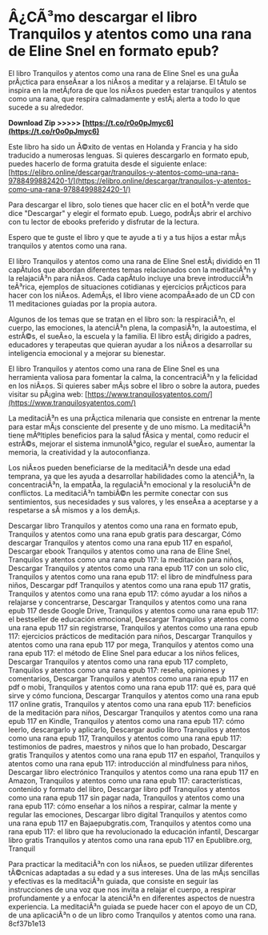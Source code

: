 
 
# Â¿CÃ³mo descargar el libro Tranquilos y atentos como una rana de Eline Snel en formato epub?
 
El libro Tranquilos y atentos como una rana de Eline Snel es una guÃ­a prÃ¡ctica para enseÃ±ar a los niÃ±os a meditar y a relajarse. El tÃ­tulo se inspira en la metÃ¡fora de que los niÃ±os pueden estar tranquilos y atentos como una rana, que respira calmadamente y estÃ¡ alerta a todo lo que sucede a su alrededor.
 
**Download Zip >>>>> [https://t.co/r0o0pJmyc6](https://t.co/r0o0pJmyc6)**


 
Este libro ha sido un Ã©xito de ventas en Holanda y Francia y ha sido traducido a numerosas lenguas. Si quieres descargarlo en formato epub, puedes hacerlo de forma gratuita desde el siguiente enlace: [https://elibro.online/descargar/tranquilos-y-atentos-como-una-rana-9788499882420-1/](https://elibro.online/descargar/tranquilos-y-atentos-como-una-rana-9788499882420-1/)
 
Para descargar el libro, solo tienes que hacer clic en el botÃ³n verde que dice "Descargar" y elegir el formato epub. Luego, podrÃ¡s abrir el archivo con tu lector de ebooks preferido y disfrutar de la lectura.
 
Espero que te guste el libro y que te ayude a ti y a tus hijos a estar mÃ¡s tranquilos y atentos como una rana.
  
El libro Tranquilos y atentos como una rana de Eline Snel estÃ¡ dividido en 11 capÃ­tulos que abordan diferentes temas relacionados con la meditaciÃ³n y la relajaciÃ³n para niÃ±os. Cada capÃ­tulo incluye una breve introducciÃ³n teÃ³rica, ejemplos de situaciones cotidianas y ejercicios prÃ¡cticos para hacer con los niÃ±os. AdemÃ¡s, el libro viene acompaÃ±ado de un CD con 11 meditaciones guiadas por la propia autora.
 
Algunos de los temas que se tratan en el libro son: la respiraciÃ³n, el cuerpo, las emociones, la atenciÃ³n plena, la compasiÃ³n, la autoestima, el estrÃ©s, el sueÃ±o, la escuela y la familia. El libro estÃ¡ dirigido a padres, educadores y terapeutas que quieran ayudar a los niÃ±os a desarrollar su inteligencia emocional y a mejorar su bienestar.
 
El libro Tranquilos y atentos como una rana de Eline Snel es una herramienta valiosa para fomentar la calma, la concentraciÃ³n y la felicidad en los niÃ±os. Si quieres saber mÃ¡s sobre el libro o sobre la autora, puedes visitar su pÃ¡gina web: [https://www.tranquilosyatentos.com/](https://www.tranquilosyatentos.com/)
  
La meditaciÃ³n es una prÃ¡ctica milenaria que consiste en entrenar la mente para estar mÃ¡s consciente del presente y de uno mismo. La meditaciÃ³n tiene mÃºltiples beneficios para la salud fÃ­sica y mental, como reducir el estrÃ©s, mejorar el sistema inmunolÃ³gico, regular el sueÃ±o, aumentar la memoria, la creatividad y la autoconfianza.
 
Los niÃ±os pueden beneficiarse de la meditaciÃ³n desde una edad temprana, ya que les ayuda a desarrollar habilidades como la atenciÃ³n, la concentraciÃ³n, la empatÃ­a, la regulaciÃ³n emocional y la resoluciÃ³n de conflictos. La meditaciÃ³n tambiÃ©n les permite conectar con sus sentimientos, sus necesidades y sus valores, y les enseÃ±a a aceptarse y a respetarse a sÃ­ mismos y a los demÃ¡s.
 
Descargar libro Tranquilos y atentos como una rana en formato epub,  Tranquilos y atentos como una rana epub gratis para descargar,  Cómo descargar Tranquilos y atentos como una rana epub 117 en español,  Descargar ebook Tranquilos y atentos como una rana de Eline Snel,  Tranquilos y atentos como una rana epub 117: la meditación para niños,  Descargar Tranquilos y atentos como una rana epub 117 con un solo clic,  Tranquilos y atentos como una rana epub 117: el libro de mindfulness para niños,  Descargar pdf Tranquilos y atentos como una rana epub 117 gratis,  Tranquilos y atentos como una rana epub 117: cómo ayudar a los niños a relajarse y concentrarse,  Descargar Tranquilos y atentos como una rana epub 117 desde Google Drive,  Tranquilos y atentos como una rana epub 117: el bestseller de educación emocional,  Descargar Tranquilos y atentos como una rana epub 117 sin registrarse,  Tranquilos y atentos como una rana epub 117: ejercicios prácticos de meditación para niños,  Descargar Tranquilos y atentos como una rana epub 117 por mega,  Tranquilos y atentos como una rana epub 117: el método de Eline Snel para educar a los niños felices,  Descargar Tranquilos y atentos como una rana epub 117 completo,  Tranquilos y atentos como una rana epub 117: reseña, opiniones y comentarios,  Descargar Tranquilos y atentos como una rana epub 117 en pdf o mobi,  Tranquilos y atentos como una rana epub 117: qué es, para qué sirve y cómo funciona,  Descargar Tranquilos y atentos como una rana epub 117 online gratis,  Tranquilos y atentos como una rana epub 117: beneficios de la meditación para niños,  Descargar Tranquilos y atentos como una rana epub 117 en Kindle,  Tranquilos y atentos como una rana epub 117: cómo leerlo, descargarlo y aplicarlo,  Descargar audio libro Tranquilos y atentos como una rana epub 117,  Tranquilos y atentos como una rana epub 117: testimonios de padres, maestros y niños que lo han probado,  Descargar gratis Tranquilos y atentos como una rana epub 117 en español,  Tranquilos y atentos como una rana epub 117: introducción al mindfulness para niños,  Descargar libro electrónico Tranquilos y atentos como una rana epub 117 en Amazon,  Tranquilos y atentos como una rana epub 117: características, contenido y formato del libro,  Descargar libro pdf Tranquilos y atentos como una rana epub 117 sin pagar nada,  Tranquilos y atentos como una rana epub 117: cómo enseñar a los niños a respirar, calmar la mente y regular las emociones,  Descargar libro digital Tranquilos y atentos como una rana epub 117 en Bajaepubgratis.com,  Tranquilos y atentos como una rana epub 117: el libro que ha revolucionado la educación infantil,  Descargar libro gratis Tranquilos y atentos como una rana epub 117 en Epublibre.org,  Tranquil
 
Para practicar la meditaciÃ³n con los niÃ±os, se pueden utilizar diferentes tÃ©cnicas adaptadas a su edad y a sus intereses. Una de las mÃ¡s sencillas y efectivas es la meditaciÃ³n guiada, que consiste en seguir las instrucciones de una voz que nos invita a relajar el cuerpo, a respirar profundamente y a enfocar la atenciÃ³n en diferentes aspectos de nuestra experiencia. La meditaciÃ³n guiada se puede hacer con el apoyo de un CD, de una aplicaciÃ³n o de un libro como Tranquilos y atentos como una rana.
 8cf37b1e13
 

